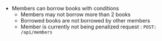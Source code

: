- Members can borrow books with conditions
  - Members may not borrow more than 2 books
  - Borrowed books are not borrowed by other members
  - Member is currently not being penalized
request : `POST: /api/members`